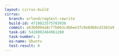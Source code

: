 ```yaml
---
layout: cirrus-build
cirrus:
  branch: erlend/regtest-rewrite
  build-id: 4718022575783936
  commit: e63b0094a8cf7b063cdb6ee3fc0e8d60cd3363a9
  task-id: 5428802484961280
  task-number: 2
  os-name: Ubuntu
  test-result: 0
---
```


